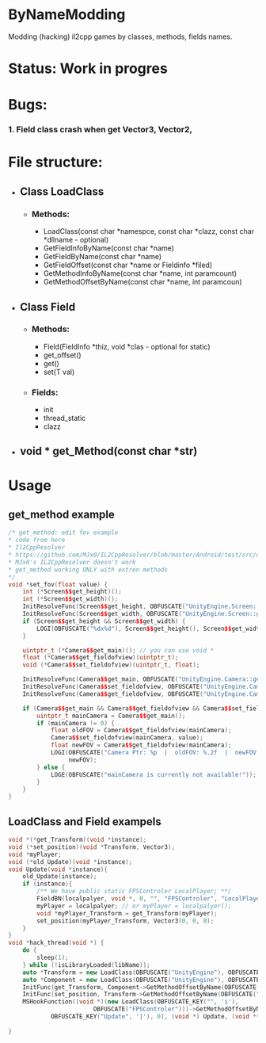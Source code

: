 # ByNameModding
Modding (hacking) il2cpp games by classes, methods, fields names.
# Status: Work in progres
# Bugs:
### 1. Field class crash when get Vector3, Vector2, 

# File structure:
  + ## Class LoadClass
     + ### Methods:
       + LoadClass(const char *namespce, const char *clazz, const char *dllname - optional)
       + GetFieldInfoByName(const char *name)
       + GetFieldByName(const char *name)
       + GetFieldOffset(const char *name or Fieldinfo *filed)
       + GetMethodInfoByName(const char *name, int paramcount)
       + GetMethodOffsetByName(const char *name, int paramcoun)
   + ## Class Field
     + ### Methods:
       + Field(FieldInfo *thiz, void *clas - optional for static)
       + get_offset()
       + get()
       + set(T val)
     + ### Fields:
       + init
       + thread_static
       + clazz
  + ## void * get_Method(const char *str) 
# Usage
## get_method example
```c++
/* get_method: edit fov example
* code from here
* Il2CppResolver
* https://github.com/MJx0/IL2CppResolver/blob/master/Android/test/src/demo.cpp
* MJx0's IL2CppResolver doesn't work
* get_method working ONLY with extren methods
*/
void *set_fov(float value) {
    int (*Screen$$get_height)();
    int (*Screen$$get_width)();
    InitResolveFunc(Screen$$get_height, OBFUSCATE("UnityEngine.Screen::get_height()")); // #define InitResolveFunc(x, y)
    InitResolveFunc(Screen$$get_width, OBFUSCATE("UnityEngine.Screen::get_width()"));// Don't forgot about OBFUSCATE
    if (Screen$$get_height && Screen$$get_width) {
        LOGI(OBFUSCATE("%dx%d"), Screen$$get_height(), Screen$$get_width());
    }

    uintptr_t (*Camera$$get_main)(); // you can use void *
    float (*Camera$$get_fieldofview)(uintptr_t);
    void (*Camera$$set_fieldofview)(uintptr_t, float);

    InitResolveFunc(Camera$$get_main, OBFUSCATE("UnityEngine.Camera::get_main()"));
    InitResolveFunc(Camera$$set_fieldofview, OBFUSCATE("UnityEngine.Camera::set_fieldOfView(System.Single)"));
    InitResolveFunc(Camera$$get_fieldofview, OBFUSCATE("UnityEngine.Camera::get_fieldOfView()"));

    if (Camera$$get_main && Camera$$get_fieldofview && Camera$$set_fieldofview) {
        uintptr_t mainCamera = Camera$$get_main();
        if (mainCamera != 0) {
            float oldFOV = Camera$$get_fieldofview(mainCamera);
            Camera$$set_fieldofview(mainCamera, value);
            float newFOV = Camera$$get_fieldofview(mainCamera);
            LOGI(OBFUSCATE("Camera Ptr: %p  |  oldFOV: %.2f  |  newFOV: %.2f"), (void *) mainCamera, oldFOV,
                 newFOV);
        } else {
            LOGE(OBFUSCATE("mainCamera is currently not available!"));
        }
    }
}
```
## LoadClass and Field exampels
```c++
void *(*get_Transform)(void *instance);
void (*set_position)(void *Transform, Vector3);
void *myPlayer;
void (*old_Update)(void *instance);
void Update(void *instance){
    old_Update(instance);
    if (instance){
        /** We have public static FPSControler LocalPlayer; **/
        FieldBN(localpalyer, void *, 0, "", "FPSControler", "LocalPlayer", 'z') // #define FieldBN(myfield, type, inst, nameSpacec, clazzz, fieldName, key)
        myPlayer = localpalyer; // or myPlayer = localpalyer();
        void *myPlayer_Transform = get_Transform(myPlayer);
        set_position(myPlayer_Transform, Vector3(0, 0, 0);
    }
}
void *hack_thread(void *) {
    do {
        sleep(1);
    } while (!isLibraryLoaded(libName));
    auto *Transform = new LoadClass(OBFUSCATE("UnityEngine"), OBFUSCATE("Transform"));
    auto *Component = new LoadClass(OBFUSCATE("UnityEngine"), OBFUSCATE("Component"));
    InitFunc(get_Transform, Component->GetMethodOffsetByName(OBFUSCATE("get_transform"), 0); // 0 - parametrs count in original c# method
    InitFunc(set_position, Transform->GetMethodOffsetByName(OBFUSCATE("set_position_Injected"), 0); // set_position working badly
    MSHookFunction((void *)(new LoadClass(OBFUSCATE_KEY("", 'i'),
                        OBFUSCATE("FPSControler")))->GetMethodOffsetByName(
            OBFUSCATE_KEY("Update", '|'), 0), (void *) Update, (void **) &old_Update);
    
}
```
